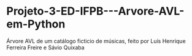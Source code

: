 # Projeto-3-ED-IFPB---Arvore-AVL-em-Python
Árvore AVL de um catálogo ficticio de músicas, feito por Luís Henrique Ferreira Freire e Sávio Quixaba
